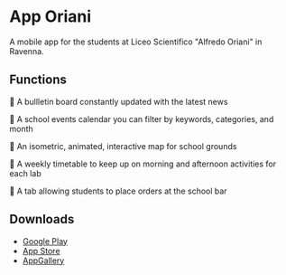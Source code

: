 # App Oriani
A mobile app for the students at Liceo Scientifico "Alfredo Oriani" in Ravenna.

## Functions
📰 A bullletin board constantly updated with the latest news

📆 A school events calendar you can filter by keywords, categories, and month

🧭 An isometric, animated, interactive map for school grounds

🧪 A weekly timetable to keep up on morning and afternoon activities for each lab

🥪 A tab allowing students to place orders at the school bar

## Downloads
- [Google Play](https://play.google.com/store/apps/details?id=it.edu.liceoscientificoravenna.apporiani&gl=IT)
- [App Store](https://apps.apple.com/it/app/app-oriani/id1531844939)
- [AppGallery](https://appgallery.cloud.huawei.com/ag/n/app/C103011083?channelId=sito_liceo&id=5013601de18f4a67ad24e8227ad50bda&s=63F68391FEF91BE5BFAD3EE9B39B956D7AE6896733B67F1239647995DACD97EE&detailType=0&v=)
